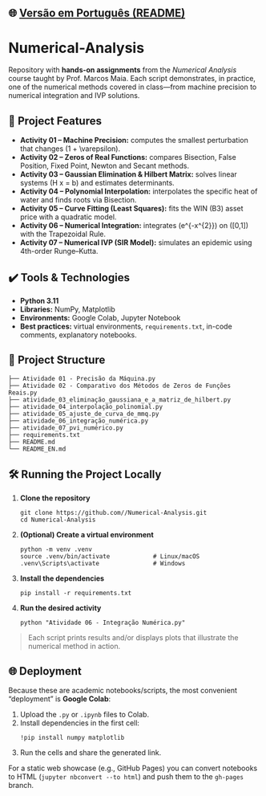 ## 🌐 [Versão em Português (README)](README.md)

# Numerical-Analysis

Repository with **hands-on assignments** from the *Numerical Analysis* course taught by Prof. Marcos Maia. Each script demonstrates, in practice, one of the numerical methods covered in class—from machine precision to numerical integration and IVP solutions.

## 🔨 Project Features
- **Activity 01 – Machine Precision:** computes the smallest perturbation that changes \(1 + \varepsilon\).
- **Activity 02 – Zeros of Real Functions:** compares Bisection, False Position, Fixed Point, Newton and Secant methods.
- **Activity 03 – Gaussian Elimination & Hilbert Matrix:** solves linear systems \(H x = b\) and estimates determinants.
- **Activity 04 – Polynomial Interpolation:** interpolates the specific heat of water and finds roots via Bisection.
- **Activity 05 – Curve Fitting (Least Squares):** fits the WIN (B3) asset price with a quadratic model.
- **Activity 06 – Numerical Integration:** integrates \(e^{-x^{2}}\) on \([0,1]\) with the Trapezoidal Rule.
- **Activity 07 – Numerical IVP (SIR Model):** simulates an epidemic using 4th-order Runge–Kutta.

## ✔️ Tools & Technologies
- **Python 3.11**
- **Libraries:** NumPy, Matplotlib
- **Environments:** Google Colab, Jupyter Notebook
- **Best practices:** virtual environments, `requirements.txt`, in-code comments, explanatory notebooks.

## 📁 Project Structure
```
├── Atividade 01 - Precisão da Máquina.py
├── Atividade 02 - Comparativo dos Métodos de Zeros de Funções Reais.py
├── atividade_03_eliminação_gaussiana_e_a_matriz_de_hilbert.py
├── atividade_04_interpolação_polinomial.py
├── atividade_05_ajuste_de_curva_de_mmq.py
├── atividade_06_integração_numérica.py
├── atividade_07_pvi_numérico.py
├── requirements.txt
├── README.md
└── README_EN.md
```

## 🛠️ Running the Project Locally
1. **Clone the repository**  
   ```
   git clone https://github.com//Numerical-Analysis.git
   cd Numerical-Analysis
   ```

2. **(Optional) Create a virtual environment**  
   ```
   python -m venv .venv
   source .venv/bin/activate            # Linux/macOS
   .venv\Scripts\activate               # Windows
   ```

3. **Install the dependencies**  
   ```
   pip install -r requirements.txt
   ```

4. **Run the desired activity**  
   ```
   python "Atividade 06 - Integração Numérica.py"
   ```

> Each script prints results and/or displays plots that illustrate the numerical method in action.

## 🌐 Deployment
Because these are academic notebooks/scripts, the most convenient “deployment” is **Google Colab**:

1. Upload the `.py` or `.ipynb` files to Colab.  
2. Install dependencies in the first cell:  
   ```
   !pip install numpy matplotlib
   ```  
3. Run the cells and share the generated link.

For a static web showcase (e.g., GitHub Pages) you can convert notebooks to HTML (`jupyter nbconvert --to html`) and push them to the `gh-pages` branch.
```